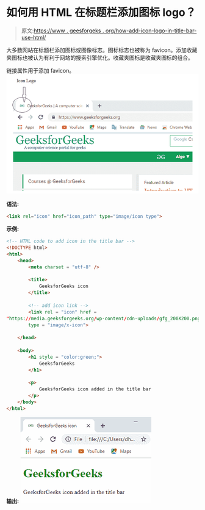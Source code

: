 # 如何用 HTML 在标题栏添加图标 logo？

> 原文:[https://www . geesforgeks . org/how-add-icon-logo-in-title-bar-use-html/](https://www.geeksforgeeks.org/how-to-add-icon-logo-in-title-bar-using-html/)

大多数网站在标题栏添加图标或图像标志。图标标志也被称为 favicon。添加收藏夹图标也被认为有利于网站的搜索引擎优化。收藏夹图标是收藏夹图标的组合。

链接属性用于添加 favicon。
![](img/9832528754a11607d61f5daa95ed9403.png)

**语法:**

```html
<link rel="icon" href="icon_path" type="image/icon type">
```

**示例:**

```html
<!-- HTML code to add icon in the title bar -->
<!DOCTYPE html>
<html>
    <head>
        <meta charset = "utf-8" />

        <title>
            GeeksforGeeks icon
        </title>

        <!-- add icon link -->
        <link rel = "icon" href = 
"https://media.geeksforgeeks.org/wp-content/cdn-uploads/gfg_200X200.png" 
        type = "image/x-icon">

    </head>

    <body>
        <h1 style = "color:green;">
            GeeksforGeeks
        </h1>

        <p>
            GeeksforGeeks icon added in the title bar
        </p>
    </body>
</html>                    
```

**输出:**
![](img/ffb43e859b0e065b0dd889f6c1715a33.png)